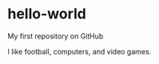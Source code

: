 hello-world
===========

My first repository on GitHub

I like football, computers, and video games.

